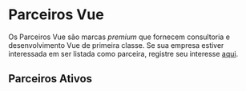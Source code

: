 # Parceiros Vue

Os Parceiros Vue são marcas _premium_ que fornecem consultoria e desenvolvimento Vue de primeira classe. Se sua empresa estiver interessada em ser listada como parceira, registre seu interesse [aqui](https://airtable.com/shrCQhat57SApJI2l).

## Parceiros Ativos

<community-partners-index/>
